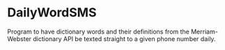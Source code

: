 # DailyWordSMS
Program to have dictionary words and their definitions from the Merriam-Webster dictionary API be texted straight to a given phone number daily.
